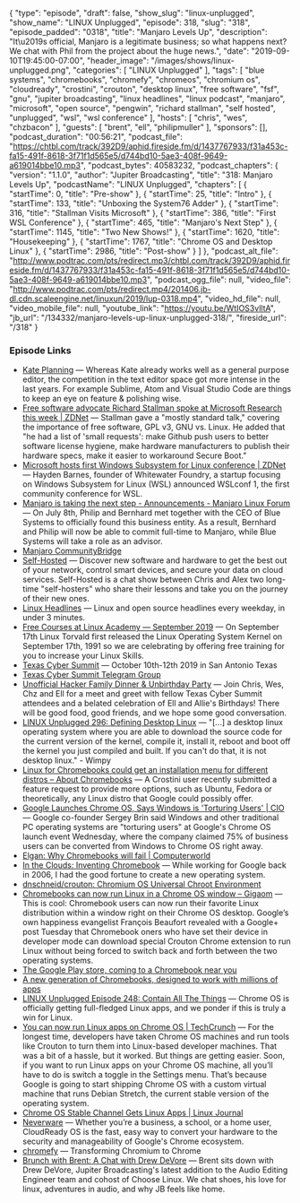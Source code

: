 {
  "type": "episode",
  "draft": false,
  "show_slug": "linux-unplugged",
  "show_name": "LINUX Unplugged",
  "episode": 318,
  "slug": "318",
  "episode_padded": "0318",
  "title": "Manjaro Levels Up",
  "description": "It\u2019s official, Manjaro is a legitimate business; so what happens next? We chat with Phil from the project about the huge news.",
  "date": "2019-09-10T19:45:00-07:00",
  "header_image": "/images/shows/linux-unplugged.png",
  "categories": [
    "LINUX Unplugged"
  ],
  "tags": [
    "blue systems",
    "chromebooks",
    "chromefy",
    "chromeos",
    "chromium os",
    "cloudready",
    "crostini",
    "crouton",
    "desktop linux",
    "free software",
    "fsf",
    "gnu",
    "jupiter broadcasting",
    "linux headlines",
    "linux podcast",
    "manjaro",
    "microsoft",
    "open source",
    "pengwin",
    "richard stallman",
    "self hosted",
    "unplugged",
    "wsl",
    "wsl conference"
  ],
  "hosts": [
    "chris",
    "wes",
    "chzbacon"
  ],
  "guests": [
    "brent",
    "ell",
    "philipmuller"
  ],
  "sponsors": [],
  "podcast_duration": "00:56:21",
  "podcast_file": "https://chtbl.com/track/392D9/aphid.fireside.fm/d/1437767933/f31a453c-fa15-491f-8618-3f71f1d565e5/d744bd10-5ae3-408f-9649-a619014bbe10.mp3",
  "podcast_bytes": 40583232,
  "podcast_chapters": {
    "version": "1.1.0",
    "author": "Jupiter Broadcasting",
    "title": "318: Manjaro Levels Up",
    "podcastName": "LINUX Unplugged",
    "chapters": [
      {
        "startTime": 0,
        "title": "Pre-show"
      },
      {
        "startTime": 25,
        "title": "Intro"
      },
      {
        "startTime": 133,
        "title": "Unboxing the System76 Adder"
      },
      {
        "startTime": 316,
        "title": "Stallman Visits Microsoft"
      },
      {
        "startTime": 386,
        "title": "First WSL Conference"
      },
      {
        "startTime": 465,
        "title": "Manjaro's Next Step"
      },
      {
        "startTime": 1145,
        "title": "Two New Shows!"
      },
      {
        "startTime": 1620,
        "title": "Housekeeping"
      },
      {
        "startTime": 1767,
        "title": "Chrome OS and Desktop Linux"
      },
      {
        "startTime": 2986,
        "title": "Post-show"
      }
    ]
  },
  "podcast_alt_file": "http://www.podtrac.com/pts/redirect.mp3/chtbl.com/track/392D9/aphid.fireside.fm/d/1437767933/f31a453c-fa15-491f-8618-3f71f1d565e5/d744bd10-5ae3-408f-9649-a619014bbe10.mp3",
  "podcast_ogg_file": null,
  "video_file": "http://www.podtrac.com/pts/redirect.mp4/201406.jb-dl.cdn.scaleengine.net/linuxun/2019/lup-0318.mp4",
  "video_hd_file": null,
  "video_mobile_file": null,
  "youtube_link": "https://youtu.be/WtIOS3vlltA",
  "jb_url": "/134332/manjaro-levels-up-linux-unplugged-318/",
  "fireside_url": "/318"
}


### Episode Links

  * [Kate Planning](https://kate-editor.org/post/2019/2019-09-09-kate-planning/ "Kate Planning") — Whereas Kate already works well as a general purpose editor, the competition in the text editor space got more intense in the last years. For example Sublime, Atom and Visual Studio Code are things to keep an eye on feature & polishing wise.
  * [Free software advocate Richard Stallman spoke at Microsoft Research this week | ZDNet](https://www.zdnet.com/article/free-software-advocate-richard-stallman-spoke-at-microsoft-research-this-week/ "Free software advocate Richard Stallman spoke at Microsoft Research this week | ZDNet") — Stallman gave a "mostly standard talk," covering the importance of free software, GPL v3, GNU vs. Linux. He added that "he had a list of 'small requests': make Github push users to better software license hygiene, make hardware manufacturers to publish their hardware specs, make it easier to workaround Secure Boot."
  * [Microsoft hosts first Windows Subsystem for Linux conference | ZDNet](https://www.zdnet.com/article/microsoft-hosts-first-windows-subsystem-for-linux-conference/ "Microsoft hosts first Windows Subsystem for Linux conference | ZDNet") — Hayden Barnes, founder of Whitewater Foundry, a startup focusing on Windows Subsystem for Linux (WSL) announced WSLconf 1, the first community conference for WSL.
  * [Manjaro is taking the next step - Announcements - Manjaro Linux Forum](https://forum.manjaro.org/t/manjaro-is-taking-the-next-step/102105 "Manjaro is taking the next step - Announcements - Manjaro Linux Forum") — On July 8th, Philip and Bernhard met together with the CEO of Blue Systems to officially found this business entity. As a result, Bernhard and Philip will now be able to commit full-time to Manjaro, while Blue Systems will take a role as an advisor. 
  * [Manjaro CommunityBridge](https://funding.communitybridge.org/projects/f44da17d-70da-45f3-8f9b-0ae733494167 "Manjaro CommunityBridge")
  * [Self-Hosted](https://selfhosted.show/ "Self-Hosted") — Discover new software and hardware to get the best out of your network, control smart devices, and secure your data on cloud services. Self-Hosted is a chat show between Chris and Alex two long-time "self-hosters" who share their lessons and take you on the journey of their new ones.
  * [Linux Headlines](https://linuxheadlines.show/ "Linux Headlines") — Linux and open source headlines every weekday, in under 3 minutes. 
  * [Free Courses at Linux Academy — September 2019](https://linuxacademy.com/blog/uncategorized/free-courses-at-linux-academy-september-2019/ "Free Courses at Linux Academy — September 2019") — On September 17th Linux Torvald first released the Linux Operating System Kernel on September 17th, 1991 so we are celebrating by offering free training for you to increase your Linux Skills. 
  * [Texas Cyber Summit](https://www.texascybersummit.org/ "Texas Cyber Summit") — October 10th-12th 2019 in San Antonio Texas
  * [Texas Cyber Summit Telegram Group](https://t.me/tcs2019 "Texas Cyber Summit Telegram Group")
  * [Unofficial Hacker Family Dinner & Unbirthday Party](https://www.meetup.com/jupiterbroadcasting/events/262984590/ "Unofficial Hacker Family Dinner & Unbirthday Party") — Join Chris, Wes, Chz and Ell for a meet and greet with fellow Texas Cyber Summit attendees and a belated celebration of Ell and Allie's Birthdays! There will be good food, good friends, and we hope some good conversation. 
  * [LINUX Unplugged 296: Defining Desktop Linux](https://linuxunplugged.com/296?t=2234 "LINUX Unplugged 296: Defining Desktop Linux") — "[...] a desktop linux operating system where you are able to download the source code for the current version of the kernel, compile it, install it, reboot and boot off the kernel you just compiled and built. If you can't do that, it is not desktop linux." - Wimpy
  * [Linux for Chromebooks could get an installation menu for different distros – About Chromebooks](https://www.aboutchromebooks.com/news/crostini-linux-for-chromebooks-distro-menu-debian-fedora-ubuntu/ "Linux for Chromebooks could get an installation menu for different distros – About Chromebooks") — A Crostini user recently submitted a feature request to provide more options, such as Ubuntu, Fedora or theoretically, any Linux distro that Google could possibly offer.
  * [Google Launches Chrome OS, Says Windows is 'Torturing Users' | CIO](https://www.cio.com/article/2408216/google-launches-chrome-os--says-windows-is--torturing-users-.html "Google Launches Chrome OS, Says Windows is 'Torturing Users' | CIO") — Google co-founder Sergey Brin said Windows and other traditional PC operating systems are "torturing users" at Google's Chrome OS launch event Wednesday, where the company claimed 75% of business users can be converted from Windows to Chrome OS right away. 
  * [Elgan: Why Chromebooks will fail | Computerworld](https://www.computerworld.com/article/2508026/elgan--why-chromebooks-will-fail.html "Elgan: Why Chromebooks will fail | Computerworld")
  * [In the Clouds: Inventing Chromebook](http://blog.jeff-nelson.com/2012/11/on-inventing-chromebook.html "In the Clouds: Inventing Chromebook") — While working for Google back in 2006, I had the good fortune to create a new operating system. 
  * [dnschneid/crouton: Chromium OS Universal Chroot Environment](https://github.com/dnschneid/crouton "dnschneid/crouton: Chromium OS Universal Chroot Environment")
  * [Chromebooks can now run Linux in a Chrome OS window – Gigaom](https://gigaom.com/2014/12/30/chromebooks-can-now-run-linux-in-a-chrome-os-window/ "Chromebooks can now run Linux in a Chrome OS window – Gigaom") — This is cool: Chromebook users can now run their favorite Linux distribution within a window right on their Chrome OS desktop. Google’s own happiness evangelist François Beaufort revealed with a Google+ post Tuesday that Chromebook oners who have set their device in developer mode can download special Crouton Chrome extension to run Linux without being forced to switch back and forth between the two operating systems. 
  * [The Google Play store, coming to a Chromebook near you](https://blog.google/products/chromebooks/the-google-play-store-coming-to/ "The Google Play store, coming to a Chromebook near you")
  * [A new generation of Chromebooks, designed to work with millions of apps](https://blog.google/products/chromebooks/new-generation-chromebooks-designed-work-millions-apps/ "A new generation of Chromebooks, designed to work with millions of apps")
  * [LINUX Unplugged Episode 248: Contain All The Things](https://linuxunplugged.com/248 "LINUX Unplugged Episode 248: Contain All The Things") — Chrome OS is officially getting full-fledged Linux apps, and we ponder if this is truly a win for Linux. 
  * [You can now run Linux apps on Chrome OS | TechCrunch](https://techcrunch.com/2018/05/08/you-can-now-run-linux-apps-on-chrome-os/ "You can now run Linux apps on Chrome OS | TechCrunch") — For the longest time, developers have taken Chrome OS machines and run tools like Crouton to turn them into Linux-based developer machines. That was a bit of a hassle, but it worked. But things are getting easier. Soon, if you want to run Linux apps on your Chrome OS machine, all you’ll have to do is switch a toggle in the Settings menu. That’s because Google is going to start shipping Chrome OS with a custom virtual machine that runs Debian Stretch, the current stable version of the operating system. 
  * [Chrome OS Stable Channel Gets Linux Apps | Linux Journal](https://www.linuxjournal.com/content/chrome-os-stable-channel-gets-linux-apps "Chrome OS Stable Channel Gets Linux Apps | Linux Journal")
  * [Neverware](https://www.neverware.com/#intro "Neverware") — Whether you’re a business, a school, or a home user, CloudReady OS is the fast, easy way to convert your hardware to the security and manageability of Google's Chrome ecosystem. 
  * [chromefy](https://github.com/imperador/chromefy "chromefy") — Transforming Chromium to Chrome 
  * [Brunch with Brent: A Chat with Drew DeVore](https://extras.show/10 "Brunch with Brent: A Chat with Drew DeVore") — Brent sits down with Drew DeVore, Jupiter Broadcasting's latest addition to the Audio Editing Engineer team and cohost of Choose Linux. We chat shoes, his love for linux, adventures in audio, and why JB feels like home. 


